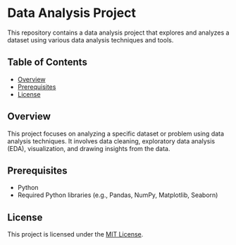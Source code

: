 # Data Analysis Project

This repository contains a data analysis project that explores and analyzes a dataset using various data analysis techniques and tools.

## Table of Contents

- [Overview](#overview)
- [Prerequisites](#prerequisites)
- [License](#license)

## Overview

This project focuses on analyzing a specific dataset or problem using data analysis techniques. It involves data cleaning, exploratory data analysis (EDA), visualization, and drawing insights from the data.

## Prerequisites

- Python
- Required Python libraries (e.g., Pandas, NumPy, Matplotlib, Seaborn)

## License

This project is licensed under the [MIT License](LICENSE).

